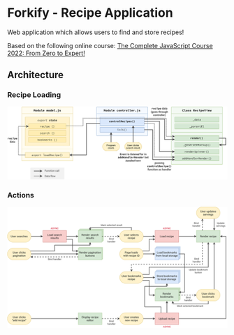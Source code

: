 # Forkify - Recipe Application

Web application which allows users to find and store recipes! 

Based on the following online course: [The Complete JavaScript Course 2022: From Zero to Expert!
](https://www.udemy.com/course/the-complete-javascript-course/)

## Architecture

### Recipe Loading
![Recipe Loading](planning/forkify-architecture-recipe-loading.png)

### Actions
![Actions](planning/forkify-flowchart-part-3.png)